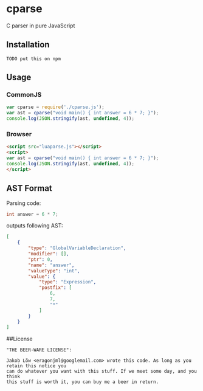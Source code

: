 # cparse
C parser in pure JavaScript

## Installation

`TODO put this on npm`

## Usage

### CommonJS
```javascript
var cparse = require('./cparse.js');
var ast = cparse("void main() { int answer = 6 * 7; }");
console.log(JSON.stringify(ast, undefined, 4));
```

### Browser
```html
<script src="luaparse.js"></script>
<script>
var ast = cparse("void main() { int answer = 6 * 7; }");
console.log(JSON.stringify(ast, undefined, 4));
</script>
```

## AST Format
Parsing code:
```C
int answer = 6 * 7;
```

outputs following AST:
```JSON
[
    {
        "type": "GlobalVariableDeclaration",
        "modifier": [],
        "ptr": 0,
        "name": "answer",
        "valueType": "int",
        "value": {
            "type": "Expression",
            "postfix": [
                6,
                7,
                "*"
            ]
        }
    }
]
```

##License
```
"THE BEER-WARE LICENSE":

Jakob Löw <eragonjml@googlemail.com> wrote this code. As long as you retain this notice you
can do whatever you want with this stuff. If we meet some day, and you think
this stuff is worth it, you can buy me a beer in return.
```
